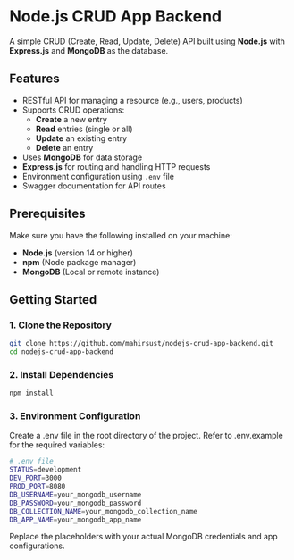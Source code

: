 # Node.js CRUD App Backend

A simple CRUD (Create, Read, Update, Delete) API built using **Node.js** with **Express.js** and **MongoDB** as the database.

## Features

- RESTful API for managing a resource (e.g., users, products)
- Supports CRUD operations:
  - **Create** a new entry
  - **Read** entries (single or all)
  - **Update** an existing entry
  - **Delete** an entry
- Uses **MongoDB** for data storage
- **Express.js** for routing and handling HTTP requests
- Environment configuration using `.env` file
- Swagger documentation for API routes

## Prerequisites

Make sure you have the following installed on your machine:

- **Node.js** (version 14 or higher)
- **npm** (Node package manager)
- **MongoDB** (Local or remote instance)

## Getting Started

### 1. Clone the Repository

```bash
git clone https://github.com/mahirsust/nodejs-crud-app-backend.git
cd nodejs-crud-app-backend
```

### 2. Install Dependencies

```bash
npm install
```

### 3. Environment Configuration

Create a .env file in the root directory of the project. Refer to .env.example for the required variables:

```bash
# .env file
STATUS=development
DEV_PORT=3000
PROD_PORT=8080
DB_USERNAME=your_mongodb_username
DB_PASSWORD=your_mongodb_password
DB_COLLECTION_NAME=your_mongodb_collection_name
DB_APP_NAME=your_mongodb_app_name
```

Replace the placeholders with your actual MongoDB credentials and app configurations.

